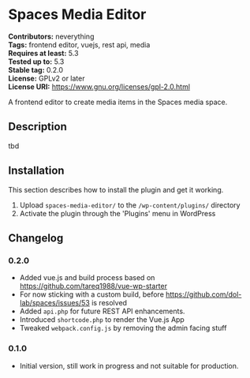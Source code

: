 # Spaces Media Editor #
**Contributors:** neverything  
**Tags:** frontend editor, vuejs, rest api, media  
**Requires at least:** 5.3  
**Tested up to:** 5.3  
**Stable tag:** 0.2.0  
**License:** GPLv2 or later  
**License URI:** https://www.gnu.org/licenses/gpl-2.0.html  

A frontend editor to create media items in the Spaces media space.

## Description ##

tbd

## Installation ##

This section describes how to install the plugin and get it working.

1. Upload `spaces-media-editor/` to the `/wp-content/plugins/` directory
1. Activate the plugin through the 'Plugins' menu in WordPress

## Changelog ##

### 0.2.0 ###
* Added vue.js and build process based on https://github.com/tareq1988/vue-wp-starter
* For now sticking with a custom build, before https://github.com/dol-lab/spaces/issues/53 is resolved
* Added `api.php` for future REST API enhancements.
* Introduced `shortcode.php` to render the Vue.js App
* Tweaked `webpack.config.js` by removing the admin facing stuff

### 0.1.0 ###
* Initial version, still work in progress and not suitable for production.


